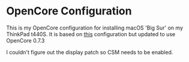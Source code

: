 # OpenCore Configuration

This is my OpenCore configuration for installing macOS 'Big Sur' on my ThinkPad t440S.
It is based on [this](https://github.com/Sniki/Lenovo-Thinkpad-T440S) configuration but updated to use OpenCore 0.7.3

I couldn't figure out the display patch so CSM needs to be enabled.